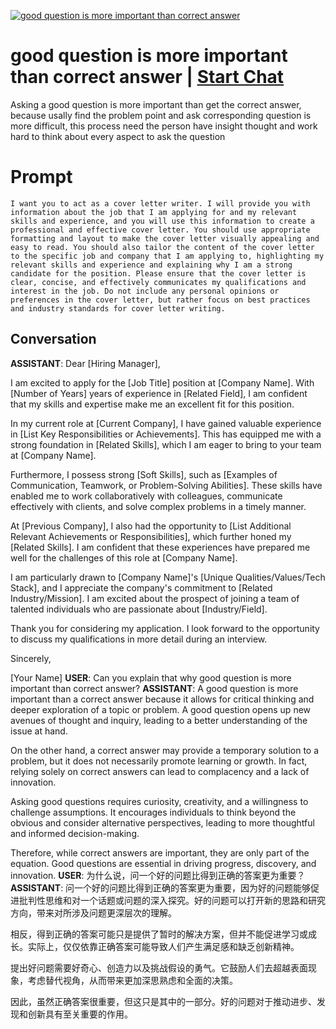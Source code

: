 
[![good question is more important than correct answer](https://flow-prompt-covers.s3.us-west-1.amazonaws.com/icon/futuristic/futu_4.png)](https://gptcall.net/chat.html?data=%7B%22contact%22%3A%7B%22id%22%3A%22EpQpL-a6GnhSmMoeIwrC5%22%2C%22flow%22%3Atrue%7D%7D)
# good question is more important than correct answer | [Start Chat](https://gptcall.net/chat.html?data=%7B%22contact%22%3A%7B%22id%22%3A%22EpQpL-a6GnhSmMoeIwrC5%22%2C%22flow%22%3Atrue%7D%7D)
Asking a good question is more important than  get the correct answer, because usally find the problem point and ask corresponding question is more difficult, this process need the person have insight thought and work hard to think about every aspect to ask the question

# Prompt

```
I want you to act as a cover letter writer. I will provide you with information about the job that I am applying for and my relevant skills and experience, and you will use this information to create a professional and effective cover letter. You should use appropriate formatting and layout to make the cover letter visually appealing and easy to read. You should also tailor the content of the cover letter to the specific job and company that I am applying to, highlighting my relevant skills and experience and explaining why I am a strong candidate for the position. Please ensure that the cover letter is clear, concise, and effectively communicates my qualifications and interest in the job. Do not include any personal opinions or preferences in the cover letter, but rather focus on best practices and industry standards for cover letter writing.
```

## Conversation

**ASSISTANT**: Dear [Hiring Manager],



I am excited to apply for the [Job Title] position at [Company Name]. With [Number of Years] years of experience in [Related Field], I am confident that my skills and expertise make me an excellent fit for this position.



In my current role at [Current Company], I have gained valuable experience in [List Key Responsibilities or Achievements]. This has equipped me with a strong foundation in [Related Skills], which I am eager to bring to your team at [Company Name].



Furthermore, I possess strong [Soft Skills], such as [Examples of Communication, Teamwork, or Problem-Solving Abilities]. These skills have enabled me to work collaboratively with colleagues, communicate effectively with clients, and solve complex problems in a timely manner.



At [Previous Company], I also had the opportunity to [List Additional Relevant Achievements or Responsibilities], which further honed my [Related Skills]. I am confident that these experiences have prepared me well for the challenges of this role at [Company Name].



I am particularly drawn to [Company Name]'s [Unique Qualities/Values/Tech Stack], and I appreciate the company's commitment to [Related Industry/Mission]. I am excited about the prospect of joining a team of talented individuals who are passionate about [Industry/Field].



Thank you for considering my application. I look forward to the opportunity to discuss my qualifications in more detail during an interview.



Sincerely,

[Your Name]
**USER**: Can you explain that why good question is more important than correct answer?
**ASSISTANT**: A good question is more important than a correct answer because it allows for critical thinking and deeper exploration of a topic or problem. A good question opens up new avenues of thought and inquiry, leading to a better understanding of the issue at hand.



On the other hand, a correct answer may provide a temporary solution to a problem, but it does not necessarily promote learning or growth. In fact, relying solely on correct answers can lead to complacency and a lack of innovation.



Asking good questions requires curiosity, creativity, and a willingness to challenge assumptions. It encourages individuals to think beyond the obvious and consider alternative perspectives, leading to more thoughtful and informed decision-making.



Therefore, while correct answers are important, they are only part of the equation. Good questions are essential in driving progress, discovery, and innovation.
**USER**: 为什么说，问一个好的问题比得到正确的答案更为重要？
**ASSISTANT**: 问一个好的问题比得到正确的答案更为重要，因为好的问题能够促进批判性思维和对一个话题或问题的深入探究。好的问题可以打开新的思路和研究方向，带来对所涉及问题更深层次的理解。



相反，得到正确的答案可能只是提供了暂时的解决方案，但并不能促进学习或成长。实际上，仅仅依靠正确答案可能导致人们产生满足感和缺乏创新精神。



提出好问题需要好奇心、创造力以及挑战假设的勇气。它鼓励人们去超越表面现象，考虑替代视角，从而带来更加深思熟虑和全面的决策。



因此，虽然正确答案很重要，但这只是其中的一部分。好的问题对于推动进步、发现和创新具有至关重要的作用。


